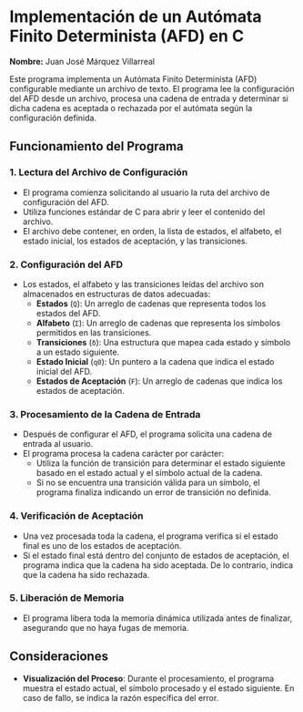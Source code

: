 # Implementación de un Autómata Finito Determinista (AFD) en C
**Nombre:** Juan José Márquez Villarreal

Este programa implementa un Autómata Finito Determinista (AFD) configurable mediante un archivo de texto. El programa lee la configuración del AFD desde un archivo, procesa una cadena de entrada y determinar si dicha cadena es aceptada o rechazada por el autómata según la configuración definida.

## Funcionamiento del Programa

### 1. Lectura del Archivo de Configuración

- El programa comienza solicitando al usuario la ruta del archivo de configuración del AFD.
- Utiliza funciones estándar de C para abrir y leer el contenido del archivo.
- El archivo debe contener, en orden, la lista de estados, el alfabeto, el estado inicial, los estados de aceptación, y las transiciones.

### 2. Configuración del AFD

- Los estados, el alfabeto y las transiciones leídas del archivo son almacenados en estructuras de datos adecuadas:
  - **Estados** (`Q`): Un arreglo de cadenas que representa todos los estados del AFD.
  - **Alfabeto** (`Σ`): Un arreglo de cadenas que representa los símbolos permitidos en las transiciones.
  - **Transiciones** (`δ`): Una estructura que mapea cada estado y símbolo a un estado siguiente.
  - **Estado Inicial** (`q0`): Un puntero a la cadena que indica el estado inicial del AFD.
  - **Estados de Aceptación** (`F`): Un arreglo de cadenas que indica los estados de aceptación.

### 3. Procesamiento de la Cadena de Entrada

- Después de configurar el AFD, el programa solicita una cadena de entrada al usuario.
- El programa procesa la cadena carácter por carácter:
  - Utiliza la función de transición para determinar el estado siguiente basado en el estado actual y el símbolo actual de la cadena.
  - Si no se encuentra una transición válida para un símbolo, el programa finaliza indicando un error de transición no definida.

### 4. Verificación de Aceptación

- Una vez procesada toda la cadena, el programa verifica si el estado final es uno de los estados de aceptación.
- Si el estado final está dentro del conjunto de estados de aceptación, el programa indica que la cadena ha sido aceptada. De lo contrario, indica que la cadena ha sido rechazada.

### 5. Liberación de Memoria

- El programa libera toda la memoria dinámica utilizada antes de finalizar, asegurando que no haya fugas de memoria.

## Consideraciones

- **Visualización del Proceso**: Durante el procesamiento, el programa muestra el estado actual, el símbolo procesado y el estado siguiente. En caso de fallo, se indica la razón específica del error.
